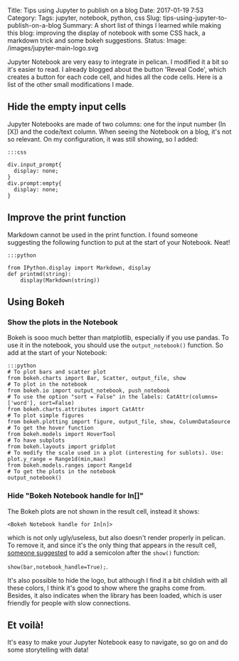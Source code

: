 Title: Tips using Jupyter to publish on a blog
Date: 2017-01-19 7:53
Category: 
Tags: jupyter, notebook, python, css
Slug: tips-using-jupyter-to-publish-on-a-blog
Summary: A short list of things I learned while making this blog: improving the display of notebook with some CSS hack, a markdown trick and some bokeh suggestions. 
Status: 
Image: /images/jupyter-main-logo.svg


Jupyter Notebook are very easy to integrate in pelican. I modified it a bit so it's easier to read. I already blogged about the button 'Reveal Code', which creates a button for each code cell, and hides all the code cells. Here is a list of the other small modifications I made.

## Hide the empty input cells

Jupyter Notebooks are made of two columns: one for the input number (In [X]) and the code/text column. When seeing the Notebook on a blog, it's not so relevant. On my configuration, it was still showing, so I added: 

	:::css

	div.input_prompt{
	  display: none;
	}
	div.prompt:empty{
	  display: none;
	}

## Improve the print function

Markdown cannot be used in the print function. I found someone suggesting the following function to put at the start of your Notebook. Neat!

	:::python

	from IPython.display import Markdown, display
	def printmd(string):
	    display(Markdown(string))


## Using Bokeh

### Show the plots in the Notebook

Bokeh is sooo much better than matplotlib, especially if you use pandas. To use it in the notebook, you should use the `output_notebook()` function. So add at the start of your Notebook:

	:::python
	# To plot bars and scatter plot
	from bokeh.charts import Bar, Scatter, output_file, show
	# To plot in the notebook
	from bokeh.io import output_notebook, push_notebook
	# To use the option "sort = False" in the labels: CatAttr(columns=['word'], sort=False)
	from bokeh.charts.attributes import CatAttr
	# To plot simple figures
	from bokeh.plotting import figure, output_file, show, ColumnDataSource
	# To get the hover function
	from bokeh.models import HoverTool
	# To have subplots
	from bokeh.layouts import gridplot
	# To modify the scale used in a plot (interesting for sublots). Use: plot.y_range = Range1d(min,max)
	from bokeh.models.ranges import Range1d
	# To get the plots in the notebook
	output_notebook()

### Hide "Bokeh Notebook handle for In[]"

The Bokeh plots are not shown in the result cell, instead it shows: 

`<Bokeh Notebook handle for In[n]>` 

which is not only ugly/useless, but also doesn't render properly in pelican. To remove it, and since it's the only thing that appears in the result cell, [someone suggested](https://github.com/bokeh/bokeh/issues/4697) to add a semicolon after the `show()` function: 

`show(bar,notebook_handle=True);`.

It's also possible to hide the logo, but although I find it a bit childish with all these colors, I think it's good to show where the graphs come from. Besides, it also indicates when the library has been loaded, which is user friendly for people with slow connections.

## Et voilà!

It's easy to make your Jupyter Notebook easy to navigate, so go on and do some storytelling with data!




